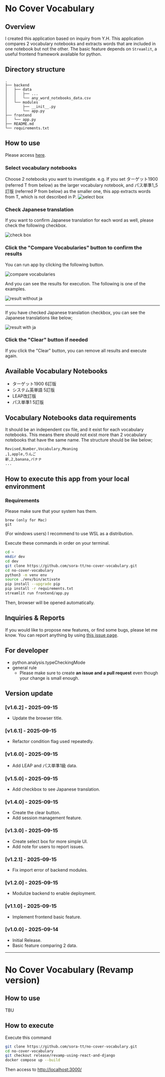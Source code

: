 # No Cover Vocabulary

## Overview

I created this application based on inquiry from Y.H.
This application compares 2 vocabulary notebooks and extracts words that are included in one notebook but not the other.
The basic feature depends on `Streamlit`, a useful frontend framework available for python.

## Directory structure

```
.
├── backend
│   ├── data
│   │   ├── ...
│   │   └── any_word_notebooks_data.csv
│   └── modules
│       ├── __init__.py
│       └── app.py
├── frontend
│   └── app.py
├── README.md
└── requirements.txt
```

## How to use

Please access [here](https://no-cover-vocabulary.streamlit.app/).

### Select vocabulary notebooks

Choose 2 notebooks you want to investigate.
e.g. If you set ターゲット1900 (referred T from below) as the larger vocabulary notebook, and パス単準1_5訂版 (referred P from below) as the smaller one, this app extracts words from T, which is not described in P.
![select box](./docs/images/select-box.png)

### Check Japanese translation

If you want to confirm Japanese translation for each word as well, please check the following checkbox.

![check box](./docs/images/check-box.png)

### Click the "Compare Vocabularies" button to confirm the results

You can run app by clicking the following button.

![compare vocabularies](./docs/images/compare-vocabularies.png)

And you can see the results for execution.
The following is one of the examples.

![result without ja](./docs/images/result-without-ja.png)

---
If you have checked Japanese translation checkbox, you can see the Japanese translations like below;

![result with ja](./docs/images/result-with-ja.png)

### Click the "Clear" button if needed

If you click the "Clear" button, you can remove all results and execute again.

## Available Vocabulary Notebooks

- ターゲット1900 6訂版
- システム英単語 5訂版
- LEAP改訂版
- パス単準1 5訂版

## Vocabulary Notebooks data requirements

It should be an independent csv file, and it exist for each vocabulary notebooks.
This means there should not exist more than 2 vocabulary notebooks that have the same name.
The structure should be like below;

```csv
Revised,Number,Vocabulary,Meaning
,1,apple,りんご
新,2,banana,バナナ
...
```

## How to execute this app from your local environment

### Requirements

Please make sure that your system has them.
```
brew (only for Mac)
git
```
(For windows users) I recommend to use WSL as a distribution.

Execute these commands in order on your terminal.
```sh
cd ~
mkdir dev
cd dev
git clone https://github.com/sora-tt/no-cover-vocabulary.git
cd no-cover-vocabulary
python3 -m venv env
source ./env/bin/activate
pip install --upgrade pip
pip install -r requirements.txt
streamlit run frontend/app.py
```
Then, browser will be opened automatically.

## Inquiries & Reports

If you would like to propose new features, or find some bugs, please let me know.
You can report anything by using [this issue page](https://github.com/sora-tt/no-cover-vocabulary/issues).

## For developer 
- python.analysis.typeCheckingMode
- general rule
    - Please make sure to create **an issue and a pull request** even though your change is small enough.

## Version update

### [v1.6.2] - 2025-09-15
- Update the browser title.

### [v1.6.1] - 2025-09-15
- Refactor condition flag used repeatedly.

### [v1.6.0] - 2025-09-15
- Add LEAP and パス単準1級 data.

### [v1.5.0] - 2025-09-15
- Add checkbox to see Japanese translation.

### [v1.4.0] - 2025-09-15
- Create the clear button.
- Add session management feature.

### [v1.3.0] - 2025-09-15
- Create select box for more simple UI.
- Add note for users to report issues.

### [v1.2.1] - 2025-09-15
- Fix import error of backend modules.

### [v1.2.0] - 2025-09-15
- Modulize backend to enable deployment.

### [v1.1.0] - 2025-09-15
- Implement frontend basic feature.

### [v1.0.0] - 2025-09-14
- Initial Release.
- Basic feature comparing 2 data.

---

# No Cover Vocabulary (Revamp version)

## How to use

TBU

## How to execute

Execute this command
```sh
git clone https://github.com/sora-tt/no-cover-vocabulary.git
cd no-cover-vocabulary
git checkout release/revamp-using-react-and-django
docker compose up --build
```
Then access to [http://localhost:3000/](http://localhost:3000/)
